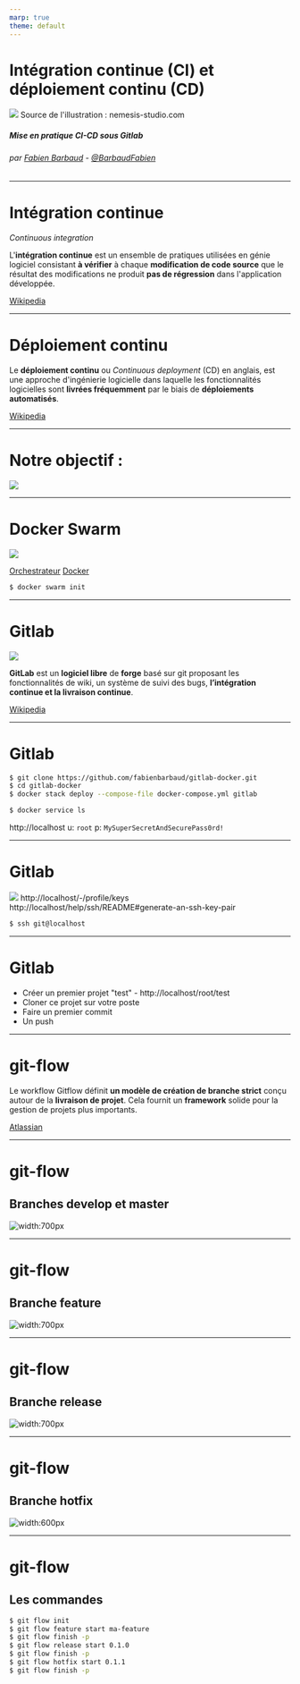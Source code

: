 ```yaml
---
marp: true
theme: default
---
```

<!-- page_number: true -->
<!-- footer: Intégration continue (CI) et déploiement continu (CD) -->

Intégration continue (CI) et déploiement continu (CD)
===

![](images/schema-devops-en-entreprise.png)
Source de l'illustration : nemesis-studio.com

##### Mise en pratique CI-CD sous Gitlab

###### par [Fabien Barbaud](fabien.barbaud@timeonegroup.com) - [@BarbaudFabien](https://twitter.com/BarbaudFabien)

---

# Intégration continue

*Continuous integration*

L'**intégration continue** est un ensemble de pratiques utilisées en génie logiciel consistant **à vérifier** à chaque **modification de code source** que le résultat des modifications ne produit **pas de régression** dans l'application développée.

[Wikipedia](https://fr.wikipedia.org/wiki/Int%C3%A9gration_continue)

---

# Déploiement continu

Le **déploiement continu** ou *Continuous deployment* (CD) en anglais, est une approche d'ingénierie logicielle dans laquelle les fonctionnalités logicielles sont **livrées fréquemment** par le biais de **déploiements automatisés**.

[Wikipedia](https://fr.wikipedia.org/wiki/D%C3%A9ploiement_continu)

---

# Notre objectif :

![](images/CI-CD.png)

---

# Docker Swarm

![](images/docker-swarm.png)

[Orchestrateur](https://fr.wikipedia.org/wiki/Orchestration_informatique) [Docker](https://docs.docker.com/get-started/swarm-deploy/)

```bash
$ docker swarm init
```

---

# Gitlab

![](images/langfr-330px-GitLab_logo.svg.png)

**GitLab** est un **logiciel libre** de **forge** basé sur git proposant les fonctionnalités de wiki, un système de suivi des bugs, **l’intégration continue et la livraison continue**.

[Wikipedia](https://fr.wikipedia.org/wiki/GitLab)

---

# Gitlab

```bash
$ git clone https://github.com/fabienbarbaud/gitlab-docker.git
$ cd gitlab-docker
$ docker stack deploy --compose-file docker-compose.yml gitlab
```

```bash
$ docker service ls
```

http://localhost
u: `root`
p: `MySuperSecretAndSecurePass0rd!`

---

# Gitlab

![](images/ssh_key.png)
http://localhost/-/profile/keys
http://localhost/help/ssh/README#generate-an-ssh-key-pair

```bash
$ ssh git@localhost
```

---

# Gitlab

- Créer un premier projet "test" - http://localhost/root/test
- Cloner ce projet sur votre poste
- Faire un premier commit
- Un push

---

# git-flow

Le workflow Gitflow définit **un modèle de création de branche strict** conçu autour de la **livraison de projet**. Cela fournit un **framework** solide pour la gestion de projets plus importants.

[Atlassian](https://www.atlassian.com/fr/git/tutorials/comparing-workflows/gitflow-workflow)

---

# git-flow

## Branches develop et master

![width:700px](images/gitflow-1.svg)

---

# git-flow

## Branche feature

![width:700px](images/gitflow-2.svg)

---

# git-flow

## Branche release

![width:700px](images/gitflow-3.svg)

---

# git-flow

## Branche hotfix

![width:600px](images/gitflow-4.svg)

---

# git-flow

## Les commandes

```bash
$ git flow init
$ git flow feature start ma-feature
$ git flow finish -p
$ git flow release start 0.1.0
$ git flow finish -p
$ git flow hotfix start 0.1.1
$ git flow finish -p
```